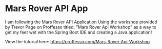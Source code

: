 # Mars Rover API App
I am following the Mars Rover API Application Using the workshop provided by Trevor Page on Proffesso titled, "Mars Rover Api Workshop" as a way to get my feet wet with the Spring Boot IDE and creating a Java application! 

View the tutorial here: https://proffesso.com/Mars-Rover-Api-Workshop


